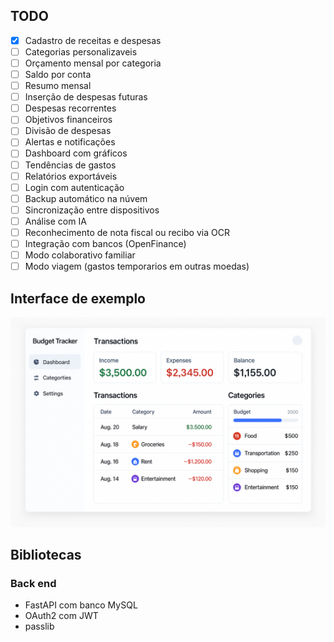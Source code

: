 ## TODO

- [x] Cadastro de receitas e despesas
- [ ] Categorias personalizaveis
- [ ] Orçamento mensal por categoria
- [ ] Saldo por conta
- [ ] Resumo mensal
- [ ] Inserção de despesas futuras
- [ ] Despesas recorrentes
- [ ] Objetivos financeiros
- [ ] Divisão de despesas
- [ ] Alertas e notificações
- [ ] Dashboard com gráficos
- [ ] Tendências de gastos
- [ ] Relatórios exportáveis
- [ ] Login com autenticação
- [ ] Backup automático na núvem
- [ ] Sincronização entre dispositivos
- [ ] Análise com IA
- [ ] Reconhecimento de nota fiscal ou recibo via OCR
- [ ] Integração com bancos (OpenFinance)
- [ ] Modo colaborativo familiar
- [ ] Modo viagem (gastos temporarios em outras moedas)

## Interface de exemplo

<img src="./interface-exemplo.png"/>

## Bibliotecas

### Back end

- FastAPI com banco MySQL
- OAuth2 com JWT
- passlib
